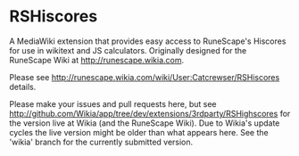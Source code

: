 RSHiscores
==========

A MediaWiki extension that provides easy access to RuneScape's Hiscores for use in wikitext and JS calculators. Originally designed for the RuneScape Wiki at http://runescape.wikia.com.

Please see http://runescape.wikia.com/wiki/User:Catcrewser/RSHiscores details.

Please make your issues and pull requests here, but see http://github.com/Wikia/app/tree/dev/extensions/3rdparty/RSHighscores for the version live at Wikia (and the RuneScape Wiki).
Due to Wikia's update cycles the live version might be older than what appears here. See the 'wikia' branch for the currently submitted version.
